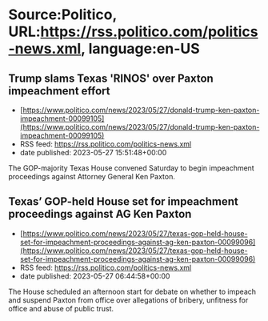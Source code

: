 # Source:Politico, URL:https://rss.politico.com/politics-news.xml, language:en-US

## Trump slams Texas 'RINOS' over Paxton impeachment effort
 - [https://www.politico.com/news/2023/05/27/donald-trump-ken-paxton-impeachment-00099105](https://www.politico.com/news/2023/05/27/donald-trump-ken-paxton-impeachment-00099105)
 - RSS feed: https://rss.politico.com/politics-news.xml
 - date published: 2023-05-27 15:51:48+00:00

The GOP-majority Texas House convened Saturday to begin impeachment proceedings against Attorney General Ken Paxton.

## Texas’ GOP-held House set for impeachment proceedings against AG Ken Paxton
 - [https://www.politico.com/news/2023/05/27/texas-gop-held-house-set-for-impeachment-proceedings-against-ag-ken-paxton-00099096](https://www.politico.com/news/2023/05/27/texas-gop-held-house-set-for-impeachment-proceedings-against-ag-ken-paxton-00099096)
 - RSS feed: https://rss.politico.com/politics-news.xml
 - date published: 2023-05-27 06:44:58+00:00

The House scheduled an afternoon start for debate on whether to impeach and suspend Paxton from office over allegations of bribery, unfitness for office and abuse of public trust.

